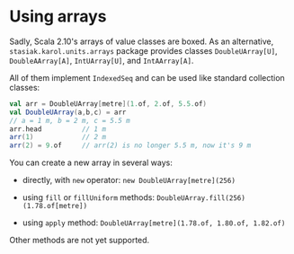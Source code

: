 Using arrays
============

Sadly, Scala 2.10's arrays of value classes are boxed. As an alternative, `stasiak.karol.units.arrays` package provides classes `DoubleUArray[U]`, `DoubleAArray[A]`, `IntUArray[U]`, and `IntAArray[A]`.

All of them implement `IndexedSeq` and can be used like standard collection classes:

``` scala
val arr = DoubleUArray[metre](1.of, 2.of, 5.5.of)
val DoubleUArray(a,b,c) = arr
// a = 1 m, b = 2 m, c = 5.5 m
arr.head          // 1 m
arr(1)            // 2 m
arr(2) = 9.of     // arr(2) is no longer 5.5 m, now it's 9 m
```

You can create a new array in several ways:

* directly, with `new` operator: `new DoubleUArray[metre](256)`

* using `fill` or `fillUniform` methods: `DoubleUArray.fill(256)(1.78.of[metre])`

* using `apply` method: `DoubleUArray[metre](1.78.of, 1.80.of, 1.82.of)`

Other methods are not yet supported.